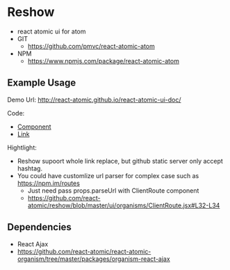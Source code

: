 Reshow
===============
   * react atomic ui for atom 
   * GIT
      * https://github.com/pmvc/react-atomic-atom 
   * NPM
      * https://www.npmjs.com/package/react-atomic-atom 

## Example Usage
Demo Url:
http://react-atomic.github.io/react-atomic-ui-doc/

Code:
   * [Component](https://github.com/react-atomic/react-atomic-ui-doc/blob/master/ui/pages/index.jsx#L21-L26)
   * [Link](https://github.com/react-atomic/react-atomic-ui-doc/blob/master/ui/organisms/Menu.jsx#L14-L16)

Hightlight:
   * Reshow supoort whole link replace, but github static server only accept hashtag.
   * You could have customlize url parser for complex case such as https://npm.im/routes
      * Just need pass props.parseUrl with ClientRoute component
      * https://github.com/react-atomic/reshow/blob/master/ui/organisms/ClientRoute.jsx#L32-L34


## Dependencies
   * React Ajax
   * https://github.com/react-atomic/react-atomic-organism/tree/master/packages/organism-react-ajax
